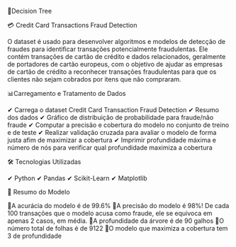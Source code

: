 🌳Decision Tree

💳 Credit Card Transactions Fraud Detection

O dataset é usado para desenvolver algoritmos e modelos de detecção de fraudes para identificar transações potencialmente fraudulentas.
Ele contém transações de cartão de crédito e dados relacionados, geralmente de portadores de cartão europeus, com o objetivo de ajudar as empresas de cartão de crédito a reconhecer transações fraudulentas para que os clientes não sejam cobrados por itens que não compraram.


📊Carregamento e Tratamento de Dados

✔ Carrega o dataset Credit Card Transaction Fraud Detection
✔ Resumo dos dados
✔ Gráfico de distribuição de probabilidade para fraude/não fraude
✔ Computar a precisão e cobertura do modelo no conjunto de treino e de teste
✔ Realizar validação cruzada para avaliar o modelo de forma justa afim de maximizar a cobertura
✔ Imprimir profundidade máxima e número de nós para verificar qual profundidade maximiza a cobertura


🛠 Tecnologias Utilizadas

✔ Python
✔ Pandas
✔ Scikit-Learn
✔ Matplotlib


📌 Resumo do Modelo

🔹A acurácia do modelo é de 99.6%
🔹A precisão do modelo é 98%! De cada 100 transações que o modelo acusa como fraude, ele se equivoca em apenas 2 casos, em média.
🔹A profundidade da árvore é de 90 galhos
🔹O número total de folhas é de 9122
🔹O modelo que maximiza a cobertura tem 3 de profundidade
